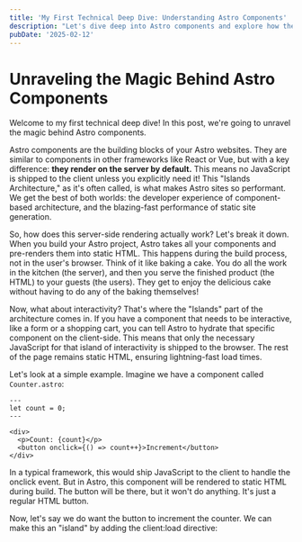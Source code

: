 ```yaml
---
title: 'My First Technical Deep Dive: Understanding Astro Components'
description: "Let's dive deep into Astro components and explore how they work, their benefits, and how they contribute to Astro's performance."
pubDate: '2025-02-12'
---
```


# Unraveling the Magic Behind Astro Components

Welcome to my first technical deep dive! In this post, we're going to unravel the magic behind Astro components.

Astro components are the building blocks of your Astro websites. They are similar to components in other frameworks like React or Vue, but with a key difference: **they render on the server by default.** This means no JavaScript is shipped to the client unless you explicitly need it! This "Islands Architecture," as it's often called, is what makes Astro sites so performant. We get the best of both worlds: the developer experience of component-based architecture, and the blazing-fast performance of static site generation.

So, how does this server-side rendering actually work? Let's break it down. When you build your Astro project, Astro takes all your components and pre-renders them into static HTML. This happens during the build process, not in the user's browser. Think of it like baking a cake. You do all the work in the kitchen (the server), and then you serve the finished product (the HTML) to your guests (the users). They get to enjoy the delicious cake without having to do any of the baking themselves!

Now, what about interactivity? That's where the "Islands" part of the architecture comes in. If you have a component that needs to be interactive, like a form or a shopping cart, you can tell Astro to hydrate that specific component on the client-side. This means that only the necessary JavaScript for that island of interactivity is shipped to the browser. The rest of the page remains static HTML, ensuring lightning-fast load times.

Let's look at a simple example. Imagine we have a component called `Counter.astro`:

```astro
---
let count = 0;
---

<div>
  <p>Count: {count}</p>
  <button onclick={() => count++}>Increment</button>
</div>
```

In a typical framework, this would ship JavaScript to the client to handle the onclick event. But in Astro, this component will be rendered to static HTML during build. The button will be there, but it won't do anything. It's just a regular HTML button.

Now, let's say we do want the button to increment the counter. We can make this an "island" by adding the client:load directive:
